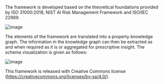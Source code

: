 The framework is developed based on the theoretical foundations provided by ISO 31000:2018, NIST AI Risk Management Framework and ISO/IEC 22989. 

![image](https://github.com/renaissance2005/AI-Risk-Management/assets/53210363/4cb9365f-821e-4e44-847e-5eff14698224)

The elements of the framework are translated into a property knowledge graph. The information in the knowledge graph can then be extracted as and when required as it is or aggregated for prescriptive insight. The schema visualization is given as follows: 

![image](https://github.com/renaissance2005/AI-Risk-Management/assets/53210363/082f88d6-c096-4ee0-8797-608b9f4d8150)

This framework is released with Creative Commons license (https://creativecommons.org/licenses/by-sa/4.0/).


